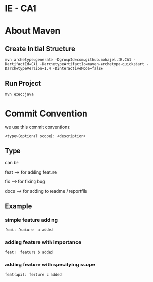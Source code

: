 # IE - CA1


# About Maven

## Create Initial Structure
    mvn archetype:generate -DgroupId=com.github.mohajel.IE.CA1 -DartifactId=CA1 -DarchetypeArtifactId=maven-archetype-quickstart -DarchetypeVersion=1.4 -DinteractiveMode=false

## Run Project
    mvn exec:java



# Commit Convention

we use this commit conventions:

    <type>(optional scope): <description>

## Type

can be 

feat --> for adding feature

fix --> for fixing bug

docs --> for adding to readme / reportfile

## Example

### simple feature adding
    feat: feature  a added

### adding feature with importance
    feat!: feature b added

### adding feature with specifying scope
    feat(api): feature c added




